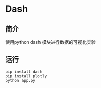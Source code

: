 # Dash
## 简介
使用python dash 模块进行数据的可视化实验

## 运行
```
pip install dash
pip install plotly
python app.py
```